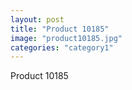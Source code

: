 ```yaml
---
layout: post
title: "Product 10185"
image: "product10185.jpg"
categories: "category1"
---
```

Product 10185

